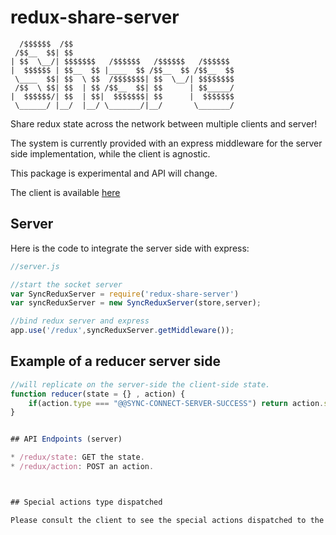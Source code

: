 # redux-share-server

```
  /$$$$$$  /$$                                    
 /$$__  $$| $$                                    
| $$  \__/| $$$$$$$   /$$$$$$   /$$$$$$   /$$$$$$ 
|  $$$$$$ | $$__  $$ |____  $$ /$$__  $$ /$$__  $$
 \____  $$| $$  \ $$  /$$$$$$$| $$  \__/| $$$$$$$$
 /$$  \ $$| $$  | $$ /$$__  $$| $$      | $$_____/
|  $$$$$$/| $$  | $$|  $$$$$$$| $$      |  $$$$$$$
 \______/ |__/  |__/ \_______/|__/       \_______/
```

Share redux state across the network between multiple clients and server!

The system is currently provided with an express middleware for the server side implementation, while the client is agnostic.

This package is experimental and API will change.

The client is available [here](https://github.com/baptistemanson/redux-share-client)
## Server

Here is the code to integrate the server side with express:


```javascript
//server.js

//start the socket server
var SyncReduxServer = require('redux-share-server')
var syncReduxServer = new SyncReduxServer(store,server);

//bind redux server and express
app.use('/redux',syncReduxServer.getMiddleware());

```

## Example of a reducer server side

```javascript
//will replicate on the server-side the client-side state.
function reducer(state = {} , action) { 
	if(action.type === "@@SYNC-CONNECT-SERVER-SUCCESS") return action.state;
}


## API Endpoints (server)

* /redux/state: GET the state.
* /redux/action: POST an action.



## Special actions type dispatched

Please consult the client to see the special actions dispatched to the redux store, that you can reduce to add your own algorithm.

